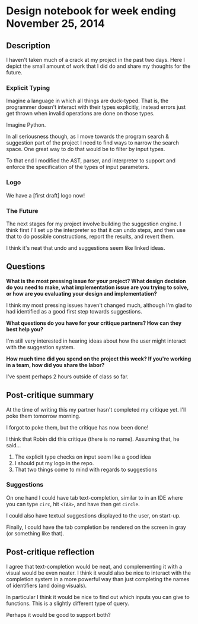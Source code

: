 # Design notebook for week ending November 25, 2014

## Description

I haven't taken much of a crack at my project in the past two days. Here I
depict the small amount of work that I did do and share my thoughts for the
future.

### Explicit Typing

Imagine a language in which all things are duck-typed. That is, the programmer
doesn't interact with their types explicitly, instead errors just get thrown
when invalid operations are done on those types.

Imagine Python.

In all seriousness though, as I move towards the program search & suggestion
part of the project I need to find ways to narrow the search space. One great
way to do that would be to filter by input types.

To that end I modified the AST, parser, and interpreter to support and enforce
the specification of the types of input parameters.

### Logo

We have a [first draft] logo now!

### The Future

The next stages for my project involve building the suggestion engine. I think
first I'll set up the interpreter so that it can undo steps, and then use that
to do possible constructions, report the results, and revert them.

I think it's neat that undo and suggestions seem like linked ideas.

## Questions

**What is the most pressing issue for your project? What design decision do
you need to make, what implementation issue are you trying to solve, or how
are you evaluating your design and implementation?**

I think my most pressing issues haven't changed much, although I'm glad to had
identified as a good first step towards suggestions.

**What questions do you have for your critique partners? How can they best help
you?**

I'm still very interested in hearing ideas about how the user might interact
with the suggestion system.

**How much time did you spend on the project this week? If you're working in a
team, how did you share the labor?**

I've spent perhaps 2 hours outside of class so far.

## Post-critique summary

At the time of writing this my partner hasn't completed my critique yet. I'll
poke them tomorrow morning.

I forgot to poke them, but the critique has now been done!

I think that Robin did this critique (there is no name). Assuming that, he
said...

   1. The explicit type checks on input seem like a good idea
   1. I should put my logo in the repo.
   1. That two things come to mind with regards to suggestions

### Suggestions

On one hand I could have tab text-completion, similar to in an IDE where you
can type `circ`, hit `<TAB>`, and have then get `circle`.

I could also have textual suggestions displayed to the user, on start-up.

Finally, I could have the tab completion be rendered on the screen in gray (or
something like that).

## Post-critique reflection

I agree that text-completion would be neat, and complementing it with a visual
would be even neater. I think it would also be nice to interact with the
completion system in a more powerful way than just completing the names of
identifiers (and doing visuals).

In particular I think it would be nice to find out which inputs you can give to
functions. This is a slightly different type of query.

Perhaps it would be good to support both?
